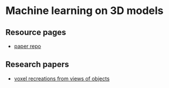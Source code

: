 # Machine learning on 3D models

## Resource pages
- [paper repo](https://github.com/timzhang642/3D-Machine-Learning)

## Research papers
- [voxel recreations from views of objects](http://3d-r2n2.stanford.edu/)

